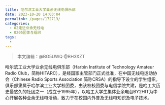 ```yaml
---
title: 哈尔滨工业大学业余无线电俱乐部
date: 2023-10-20 14:03:04
permalink: /pages/172713/
categories:
  - 02走进业余无线电
  - 0205团体与组织
tags:
  - 
---
```

> 本文编辑：@BG5UWQ @BH3XZT

哈尔滨工业大学业余无线电俱乐部（Harbin Institute of Technology Amateur Radio Club，简称HITARC），是经国家主管部门正式批准，在中国无线电运动协会（Chinese Radio Sports Association 简称CRSA）的指导下设立的学生组织。俱乐部隶属于哈尔滨工业大学校团委，由该校校团委与电信学院共建，是哈工大历史最悠久的社团之一（成立于1995年），以哈工大学生集体业余电台BY2HIT为中心开展各种业余无线电活动，致力于在校园内外普及无线电知识及电子技术。